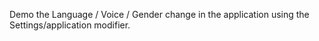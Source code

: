 Demo the Language / Voice / Gender change in the application using the Settings/application modifier.
